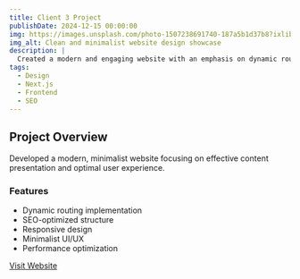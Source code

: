 ```yaml
---
title: Client 3 Project
publishDate: 2024-12-15 00:00:00
img: https://images.unsplash.com/photo-1507238691740-187a5b1d37b8?ixlib=rb-4.0.3&ixid=M3wxMjA3fDB8MHxwaG90by1wYWdlfHx8fGVufDB8fHx8fA%3D%3D&auto=format&fit=crop&w=1200&q=80
img_alt: Clean and minimalist website design showcase
description: |
  Created a modern and engaging website with an emphasis on dynamic routing and SEO optimization, featuring a minimalist design approach.
tags:
  - Design
  - Next.js
  - Frontend
  - SEO
---
```


## Project Overview

Developed a modern, minimalist website focusing on effective content presentation and optimal user experience.

### Features

- Dynamic routing implementation
- SEO-optimized structure
- Responsive design
- Minimalist UI/UX
- Performance optimization

[Visit Website](https://client-3-fadi.vercel.app)